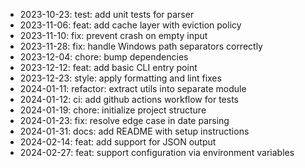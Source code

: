 - 2023-10-23: test: add unit tests for parser
- 2023-11-06: feat: add cache layer with eviction policy
- 2023-11-10: fix: prevent crash on empty input
- 2023-11-28: fix: handle Windows path separators correctly
- 2023-12-04: chore: bump dependencies
- 2023-12-12: feat: add basic CLI entry point
- 2023-12-23: style: apply formatting and lint fixes
- 2024-01-11: refactor: extract utils into separate module
- 2024-01-12: ci: add github actions workflow for tests
- 2024-01-19: chore: initialize project structure
- 2024-01-23: fix: resolve edge case in date parsing
- 2024-01-31: docs: add README with setup instructions
- 2024-02-14: feat: add support for JSON output
- 2024-02-27: feat: support configuration via environment variables
